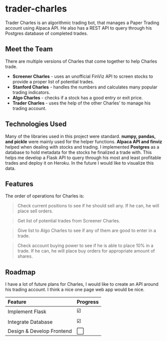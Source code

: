 # trader-charles

Trader Charles is an algorithmic trading bot, that manages a Paper Trading account using Alpaca API. He also has a REST API to query through his Postgres database of completed trades.

## Meet the Team
There are multiple versions of Charles that come together to help Charles trade.
 * **Screener Charles** - uses an unofficial FinViz API to screen stocks to provide a proper list of potential trades.
 * **Stanford Charles** - handles the numbers and calculates many popular trading indicators.
 * **Algo Charles** - checks if a stock has a good entry or exit price.
 * **Trader Charles** - uses the help of the other Charles' to manage his trading account.

## Technologies Used
Many of the libraries used in this project were standard. **numpy, pandas, and pickle** were mainly used for the helper functions. **Alpaca API and finviz** helped when dealing with stocks and trading. I implemented **Postgres** as a database to hold metadata for the stocks he finalized a trade with. This helps me develop a Flask API to query through his most and least profitable trades and deploy it on Heroku. In the future I would like to visualize this data.

## Features
The order of operations for Charles is:
 > Check current positions to see if he should sell any. If he can, he will place 
sell orders.

 > Get list of potential trades from Screener Charles.

 > Give list to Algo Charles to see if any of them are good to enter in a trade.

 > Check account buying power to see if he is able to place 10% in a trade. If he can, he will place buy orders for appropriate amount of shares.
## Roadmap
I have a lot of future plans for Charles, I would like to create an API around his trading account. I think a nice one page web app would be nice.

Feature | Progress |
:------------ | :-------------|
Implement Flask | ☑️ |
Integrate Database | ☑️ |
Design & Develop Frontend | :white_large_square: | 
